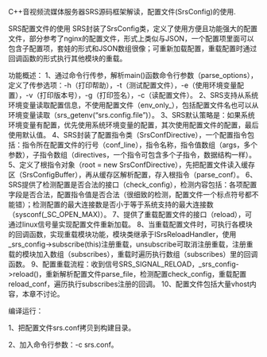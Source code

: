 C++音视频流媒体服务器SRS源码框架解读，配置文件(SrsConfig)的使用.

SRS配置文件的使用
SRS封装了SrsConfig类，定义了使用方便且功能强大的配置文件，部分参考了nginx的配置文件，形式上类似与JSON，一个配置项里面可以包含子配置项，套娃的形式和JSON数组很像；可重新加载配置，重载配置时通过回调函数的形式执行其他模块的重载。

功能概述：
1、通过命令行传参，解析main()函数命令行参数（parse_options），定义了传参选项：-h（打印帮助），-t（测试配置文件），-e（使用环境变量配置），-v（打印版本号），-g（打印签名），-c（读配置文件）。
2、SRS支持从系统环境变量读取配置信息，不使用配置文件（env_only_），包括配置文件名也可以从环境变量读取（srs_getenv(“srs.config.file”)）。
3、SRS默认策略是：如果系统环境变量有配置，优先使用系统环境变量的配置，其次使用配置文件的配置，最后使用默认值。
4、SRS封装了配置指令类（SrsConfDirective），一个配置指令包括：指令所在配置文件的行号（conf_line），指令名称，指令值数组（args，多个参数），子指令数组（directives，一个指令可包含多个子指令，数据结构一样）。
5、定义了根指令对象（root = new SrsConfDirective），先把配置文件读入缓存区（SrsConfigBuffer），再从缓存区解析配置，存入根指令（parse_conf）。
6、SRS提供了检测配置是否合法的接口（check_config），检测内容包括：各项配置字段是否合法，配置指令值是否合法（很细致的检测，配置文件一个标点符号都不能错）；检测配置的最大连接数是否小于等于系统支持的最大连接数（sysconf(_SC_OPEN_MAX)）。
7、提供了重载配置文件的接口（reload），可通过linux信号量实现配置文件重新加载。
8、当重载配置文件时，可执行各模块的回调函数，实现重载模块功能，模块类继承于ISrsReloadHandler，使用_srs_config->subscribe(this)注册重载，unsubscribe可取消注册重载，注册重载的模块加入数组（subscribes），重载时遍历执行数组（subscribes）里的回调函数。
9、配置重载流程：收到信号SRS_SIGNAL_RELOAD，_srs_config->reload()，重新解析配置文件parse_file，检测配置check_config，重载配置reload_conf，遍历执行subscribes注册的回调。
10、配置文件包括大量vhost内容，本章不讨论。


编译运行：

1、把配置文件srs.conf拷贝到构建目录。

2、加入命令行参数：-c srs.conf。
